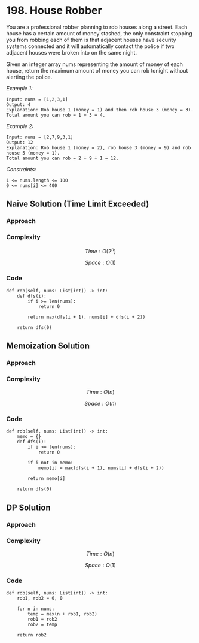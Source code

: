 # 198. House Robber
You are a professional robber planning to rob houses along a street. Each house has a certain amount of money stashed, the only constraint stopping you from robbing each of them is that adjacent houses have security systems connected and it will automatically contact the police if two adjacent houses were broken into on the same night.

Given an integer array nums representing the amount of money of each house, return the maximum amount of money you can rob tonight without alerting the police.

*Example 1:*

```
Input: nums = [1,2,3,1]
Output: 4
Explanation: Rob house 1 (money = 1) and then rob house 3 (money = 3).
Total amount you can rob = 1 + 3 = 4.
```

*Example 2:*

```
Input: nums = [2,7,9,3,1]
Output: 12
Explanation: Rob house 1 (money = 2), rob house 3 (money = 9) and rob house 5 (money = 1).
Total amount you can rob = 2 + 9 + 1 = 12.
```

*Constraints:*

```
1 <= nums.length <= 100
0 <= nums[i] <= 400
```

## Naive Solution (Time Limit Exceeded)

### Approach
<!-- Describe your approach to solving the problem. -->

### Complexity
$$Time: O(2^n)$$

$$Space: O(1)$$

### Code
```
def rob(self, nums: List[int]) -> int:
    def dfs(i):
        if i >= len(nums):
            return 0

        return max(dfs(i + 1), nums[i] + dfs(i + 2))

    return dfs(0)
```

## Memoization Solution

### Approach
<!-- Describe your approach to solving the problem. -->

### Complexity
$$Time: O(n)$$

$$Space: O(n)$$

### Code
```
def rob(self, nums: List[int]) -> int:
    memo = {}
    def dfs(i):
        if i >= len(nums):
            return 0

        if i not in memo:
            memo[i] = max(dfs(i + 1), nums[i] + dfs(i + 2))

        return memo[i]

    return dfs(0)
```

## DP Solution

### Approach
<!-- Describe your approach to solving the problem. -->

### Complexity
$$Time: O(n)$$

$$Space: O(1)$$

### Code
```
def rob(self, nums: List[int]) -> int:
    rob1, rob2 = 0, 0

    for n in nums:
        temp = max(n + rob1, rob2)
        rob1 = rob2
        rob2 = temp

    return rob2
```